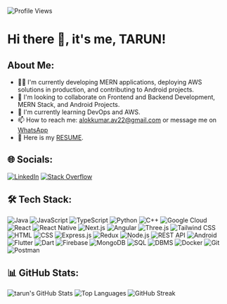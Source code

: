 ![Profile Views](https://komarev.com/ghpvc/?username=yourusername&color=blue)

# Hi there 👋, it's me, TARUN!

## About Me:
- 👨‍💻 I'm currently developing MERN applications, deploying AWS solutions in production, and contributing to Android projects.
- 🌱 I'm looking to collaborate on Frontend and Backend Development, MERN Stack, and Android Projects.
- 🔧 I'm currently learning DevOps and AWS.
- 📫 How to reach me: [alokkumar.av22@gmail.com](mailto:alokkumar.av22@gmail.com) or message me on [WhatsApp](https://wa.me/yourwhatsappnumber)
- 📝 Here is my [RESUME](#).

## 🌐 Socials:
[![LinkedIn](https://img.shields.io/badge/LinkedIn-blue?style=flat-square&logo=linkedin)](https://www.linkedin.com/)
[![Stack Overflow](https://img.shields.io/badge/Stack%20Overflow-FE7A16?style=flat-square&logo=stack-overflow&logoColor=white)](https://stackoverflow.com/)

## 🛠 Tech Stack:
![Java](https://img.shields.io/badge/Java-ED8B00?style=flat-square&logo=java&logoColor=white)
![JavaScript](https://img.shields.io/badge/JavaScript-F7DF1E?style=flat-square&logo=javascript&logoColor=black)
![TypeScript](https://img.shields.io/badge/TypeScript-007ACC?style=flat-square&logo=typescript&logoColor=white)
![Python](https://img.shields.io/badge/Python-3670A0?style=flat-square&logo=python&logoColor=ffdd54)
![C++](https://img.shields.io/badge/C++-00599C?style=flat-square&logo=c%2B%2B&logoColor=white)
![Google Cloud](https://img.shields.io/badge/Google%20Cloud-4285F4?style=flat-square&logo=google-cloud&logoColor=white)
![React](https://img.shields.io/badge/React-20232A?style=flat-square&logo=react&logoColor=61DAFB)
![React Native](https://img.shields.io/badge/React%20Native-20232A?style=flat-square&logo=react&logoColor=61DAFB)
![Next.js](https://img.shields.io/badge/Next.js-000000?style=flat-square&logo=next-dot-js&logoColor=white)
![Angular](https://img.shields.io/badge/Angular-DD0031?style=flat-square&logo=angular&logoColor=white)
![Three.js](https://img.shields.io/badge/Three.js-000000?style=flat-square&logo=three-dot-js&logoColor=white)
![Tailwind CSS](https://img.shields.io/badge/Tailwind%20CSS-38B2AC?style=flat-square&logo=tailwind-css&logoColor=white)
![HTML](https://img.shields.io/badge/HTML5-E34F26?style=flat-square&logo=html5&logoColor=white)
![CSS](https://img.shields.io/badge/CSS3-1572B6?style=flat-square&logo=css3&logoColor=white)
![Express.js](https://img.shields.io/badge/Express.js-404D59?style=flat-square)
![Redux](https://img.shields.io/badge/Redux-764ABC?style=flat-square&logo=redux&logoColor=white)
![Node.js](https://img.shields.io/badge/Node.js-43853D?style=flat-square&logo=node-dot-js&logoColor=white)
![REST API](https://img.shields.io/badge/REST%20API-25D366?style=flat-square&logo=api&logoColor=white)
![Android](https://img.shields.io/badge/Android-3DDC84?style=flat-square&logo=android&logoColor=white)
![Flutter](https://img.shields.io/badge/Flutter-02569B?style=flat-square&logo=flutter&logoColor=white)
![Dart](https://img.shields.io/badge/Dart-0175C2?style=flat-square&logo=dart&logoColor=white)
![Firebase](https://img.shields.io/badge/Firebase-FFCA28?style=flat-square&logo=firebase&logoColor=white)
![MongoDB](https://img.shields.io/badge/MongoDB-4EA94B?style=flat-square&logo=mongodb&logoColor=white)
![SQL](https://img.shields.io/badge/SQL-4479A1?style=flat-square&logo=sqlite&logoColor=white)
![DBMS](https://img.shields.io/badge/DBMS-003545?style=flat-square&logo=database&logoColor=white)
![Docker](https://img.shields.io/badge/Docker-2496ED?style=flat-square&logo=docker&logoColor=white)
![Git](https://img.shields.io/badge/Git-F05032?style=flat-square&logo=git&logoColor=white)
![Postman](https://img.shields.io/badge/Postman-FF6C37?style=flat-square&logo=postman&logoColor=white)

## 📊 GitHub Stats:
![tarun's GitHub Stats](https://github-readme-stats.vercel.app/api?username=yourusername&show_icons=true&theme=radical)
![Top Languages](https://github-readme-stats.vercel.app/api/top-langs/?username=alok2297&layout=compact&theme=radical)
![GitHub Streak](https://streak-stats.demolab.com/?user=alok2297&theme=radical)


